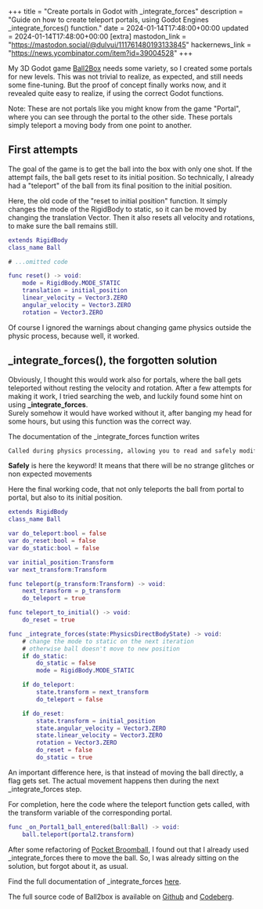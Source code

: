 +++
title = "Create portals in Godot with _integrate_forces"
description = "Guide on how to create teleport portals, using Godot Engines _integrate_forces() function."
date = 2024-01-14T17:48:00+00:00
updated = 2024-01-14T17:48:00+00:00
[extra]
mastodon_link = "https://mastodon.social/@dulvui/111761480193133845"
hackernews_link = "https://news.ycombinator.com/item?id=39004528"
+++

My 3D Godot game [Ball2Box](@/games/ball2box/index.md) needs some variety, so I created some portals for new levels.
This was not trivial to realize, as expected, and still needs some fine-tuning.
But the proof of concept finally works now, and it revealed quite easy to realize, if using the correct Godot functions.

Note: These are not portals like you might know from the game "Portal", where you can see through the portal to the other side.
These portals simply teleport a moving body from one point to another.

## First attempts
The goal of the game is to get the ball into the box with only one shot.
If the attempt fails, the ball gets reset to its initial position.
So technically, I already had a "teleport" of the ball from its final position to the initial position.

Here, the old code of the "reset to initial position" function.
It simply changes the mode of the RigidBody to static, so it can be moved by changing the translation Vector.
Then it also resets all velocity and rotations, to make sure the ball remains still.
```gd
extends RigidBody
class_name Ball

# ...omitted code

func reset() -> void:
    mode = RigidBody.MODE_STATIC
    translation = initial_position
    linear_velocity = Vector3.ZERO
    angular_velocity = Vector3.ZERO
    rotation = Vector3.ZERO
```

Of course I ignored the warnings about changing game physics outside the physic process, because well, it worked.

## _integrate_forces(), the forgotten solution
Obviously, I thought this would work also for portals, where the ball gets teleported without resting the velocity and rotation.
After a few attempts for making it work, I tried searching the web, and luckily found some hint on using **_integrate_forces**.  
Surely somehow it would have worked without it, after banging my head for some hours, but using this function was the correct way.

The documentation of the _integrate_forces function writes
```sh
Called during physics processing, allowing you to read and safely modify the simulation state for the object.
```
**Safely** is here the keyword!
It means that there will be no strange glitches or non expected movements

Here the final working code, that not only teleports the ball from portal to portal, but also to its initial position.
```gd
extends RigidBody
class_name Ball

var do_teleport:bool = false
var do_reset:bool = false
var do_static:bool = false

var initial_position:Transform
var next_transform:Transform

func teleport(p_transform:Transform) -> void:
	next_transform = p_transform
	do_teleport = true

func teleport_to_initial() -> void:
	do_reset = true

func _integrate_forces(state:PhysicsDirectBodyState) -> void:
	# change the mode to static on the next iteration
	# otherwise ball doesn't move to new position
	if do_static:
		do_static = false
		mode = RigidBody.MODE_STATIC

	if do_teleport:
		state.transform = next_transform
		do_teleport = false

	if do_reset:
		state.transform = initial_position
		state.angular_velocity = Vector3.ZERO
		state.linear_velocity = Vector3.ZERO
		rotation = Vector3.ZERO
		do_reset = false
		do_static = true
```
An important difference here, is that instead of moving the ball directly, a flag gets set.
The actual movement happens then during the next _integrate_forces step.

For completion, here the code where the teleport function gets called, with the transform variable of the corresponding portal.
```gd
func _on_Portal1_ball_entered(ball:Ball) -> void:
	ball.teleport(portal2.transform)
```

After some refactoring of [Pocket Broomball](@/games/pocket-broomball/index.md), I found out that I already used _integrate_forces there to move the ball.
So, I was already sitting on the solution, but forgot about it, as usual.

Find the full documentation of _integrate_forces [here](https://docs.godotengine.org/en/stable/classes/class_rigidbody3d.html#class-rigidbody3d-private-method-integrate-forces).

The full source code of Ball2box is available on [Github](https://github.com/dulvui/ball2box) and [Codeberg](https://codeberg.org/dulvui/ball2box).